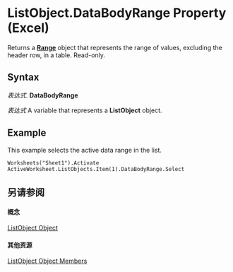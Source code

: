 
# ListObject.DataBodyRange Property (Excel)

Returns a  **[Range](b8207778-0dcc-4570-1234-f130532cc8cd.md)** object that represents the range of values, excluding the header row, in a table. Read-only.


## Syntax

 _表达式_. **DataBodyRange**

 _表达式_ A variable that represents a **ListObject** object.


## Example

This example selects the active data range in the list.


```
Worksheets("Sheet1").Activate 
ActiveWorksheet.ListObjects.Item(1).DataBodyRange.Select
```


## 另请参阅


#### 概念


[ListObject Object](46de6c4f-8ce0-0c7d-da59-6e52f5eab612.md)
#### 其他资源


[ListObject Object Members](http://msdn.microsoft.com/library/d34f895c-cf60-f644-866b-7b757716e7a6%28Office.15%29.aspx)